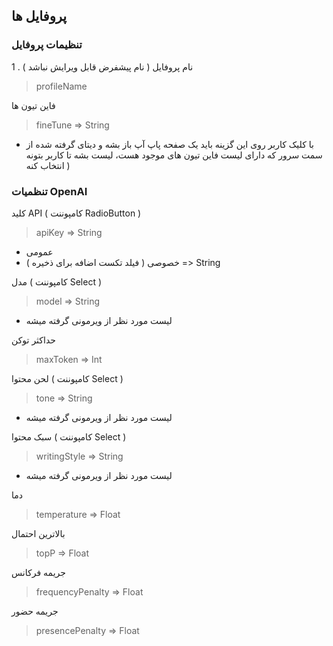 ## پروفایل ها

### تنظیمات پروفایل

1 . نام پروفایل ( نام پیشفرض قابل ویرایش نباشد )
> profileName

فاین تیون ها
> fineTune => String
 - با کلیک کاربر روی این گزینه باید یک صفحه پاپ آپ باز بشه و دیتای گرفته شده از سمت سرور که دارای لیست فاین تیون های موجود هست، لیست بشه تا کاربر بتونه انتخاب کنه )

### تنظمیات OpenAI

کلید API ( کامپوننت RadioButton )
> apiKey => String
- عمومی
- خصوصی ( فیلد تکست اضافه برای ذخیره ) => String

مدل ( کامپوننت Select )
> model => String
  - لیست مورد نظر از ویرمونی گرفته میشه

حداکثر توکن
> maxToken => Int

لحن محتوا ( کامپوننت Select )
> tone => String
  - لیست مورد نظر از ویرمونی گرفته میشه

سبک محتوا ( کامپوننت Select )
> writingStyle => String
  - لیست مورد نظر از ویرمونی گرفته میشه

دما
> temperature => Float

بالاترین احتمال
> topP => Float

جریمه فرکانس
> frequencyPenalty => Float

جریمه حضور
> presencePenalty => Float
